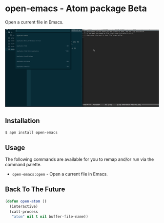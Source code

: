 # open-emacs - Atom package Beta
Open a current file in Emacs.

![](https://raw.githubusercontent.com/yoshiori/open-emacs/master/open-emacs.gif)

## Installation

```
$ apm install open-emacs
```

## Usage
The following commands are available for you to remap and/or run via the command palette.

* `open-emacs:open` - Open a current file in Emacs.

## Back To The Future

```lisp
(defun open-atom ()
  (interactive)
  (call-process
   "atom" nil t nil buffer-file-name))
```
